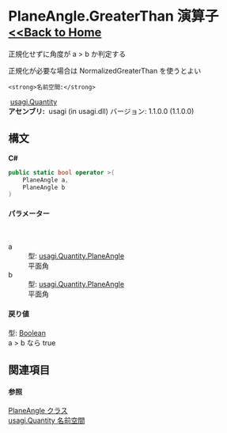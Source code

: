 # PlaneAngle.GreaterThan 演算子 <small>[<<Back to Home](https://github.com/usagi/usagi.cs/blob/master/Help/Home.md)</small> 

正規化せずに角度が a > b か判定する 

正規化が必要な場合は NormalizedGreaterThan を使うとよい


    <strong>名前空間:</strong>
&nbsp;<a href="N_usagi_Quantity.md">usagi.Quantity</a><br /><strong>アセンブリ:</strong>
&nbsp;usagi (in usagi.dll) バージョン: 1.1.0.0 (1.1.0.0)

## 構文

**C#**<br />
``` C#
public static bool operator >(
	PlaneAngle a,
	PlaneAngle b
)
```


#### パラメーター
&nbsp;<dl><dt>a</dt><dd>型: <a href="T_usagi_Quantity_PlaneAngle.md">usagi.Quantity.PlaneAngle</a><br />平面角</dd><dt>b</dt><dd>型: <a href="T_usagi_Quantity_PlaneAngle.md">usagi.Quantity.PlaneAngle</a><br />平面角</dd></dl>

#### 戻り値
型: <a href="http://msdn2.microsoft.com/ja-jp/library/a28wyd50" target="_blank">Boolean</a><br />a > b なら true

## 関連項目


#### 参照
<a href="T_usagi_Quantity_PlaneAngle.md">PlaneAngle クラス</a><br /><a href="N_usagi_Quantity.md">usagi.Quantity 名前空間</a><br />